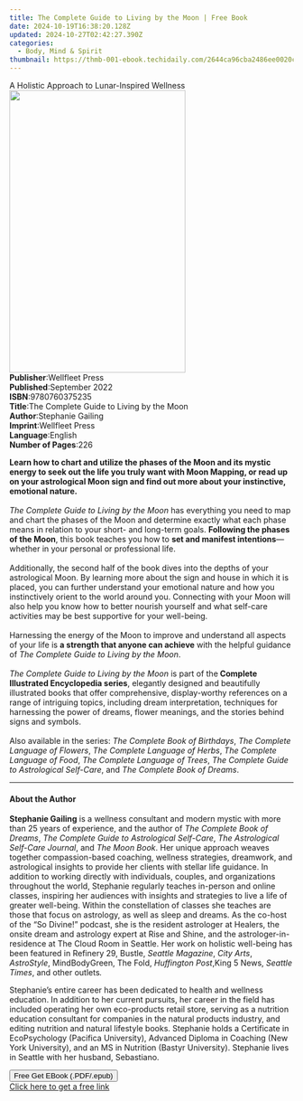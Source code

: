 ```yaml
---
title: The Complete Guide to Living by the Moon | Free Book
date: 2024-10-19T16:38:20.128Z
updated: 2024-10-27T02:42:27.390Z
categories:
  - Body, Mind & Spirit
thumbnail: https://thmb-001-ebook.techidaily.com/2644ca96cba2486ee0020c69ed5b4a9a7b5d19bac71a02637a465cef41c122b1.jpg
---
```

<main id="book-container">
  <div class="flex flex-col">
    <div class="book-brief flex-1 py-6 px-4 sm:p-6 md:py-10 md:px-8">
      <!-- brief-->
      <div class="book-brief-main">
        A Holistic Approach to Lunar-Inspired Wellness
      </div>
    </div>
    <div
      class="book-meta-info flex-1 grid gap-4 col-start-1 col-end-3 row-start-1 sm:mb-6 sm:grid-cols-4 lg:gap-6 lg:col-start-2 lg:row-end-6 lg:row-span-6 lg:mb-0"
    >
      <div
        class="book-meta-info-left place-content-center mt-4 p-4 text-sm leading-6 col-start-2 col-span-2 dark:text-slate-400"
      >
        <img
          class="w-full h-500 object-cover rounded-lg sm:h-255 sm:col-span-2 lg:col-span-full"
          src="https://img-001-ebook.techidaily.com/a439398813fcb280f96b6003941c830b3084cf2afa158a74e7132bf316c35e42.jpg"
          alt=""
          width="312"
          height="500"
        />
      </div>
      <div
        class="book-meta-info-right mt-2 col-start-1 row-start-2 col-span-3 self-center"
      >
        <!-- meta data  -->
        <div class="flex flex-col px-4 md:px-8">
          <div class="flex-1">
            <strong>Publisher</strong>:<span class="px-2">Wellfleet Press</span>
          </div>
          <div class="flex-1">
            <strong>Published</strong>:<span class="px-2">September 2022</span>
          </div>
          <div class="flex-1">
            <strong>ISBN</strong>:<span class="px-2">9780760375235</span>
          </div>
          <div class="flex-1">
            <strong>Title</strong>:<span class="px-2"
              >The Complete Guide to Living by the Moon</span
            >
          </div>
          <div class="flex-1">
            <strong>Author</strong>:<span class="px-2">Stephanie Gailing</span>
          </div>
          <div class="flex-1">
            <strong>Imprint</strong>:<span class="px-2">Wellfleet Press</span>
          </div>
          <div class="flex-1">
            <strong>Language</strong>:<span class="px-2">English</span>
          </div>
          <div class="flex-1">
            <strong>Number of Pages</strong>:<span class="px-2">226</span>
          </div>
        </div>
      </div>
    </div>
    <div class="book-description flex-1 py-6 px-4 sm:p-6 md:py-10 md:px-8">
      <div class="book-description-main">
        <div accordion-content="" id="description">
          <p>
            <b
              >Learn how to chart and utilize the phases of the Moon and its
              mystic energy to seek out the life you truly want with Moon
              Mapping, or read up on your astrological Moon sign and find out
              more about your instinctive, emotional nature.</b
            ><br /><br /><i>The Complete Guide to Living by the Moon</i> has
            everything you need to map and chart the phases of the Moon and
            determine exactly what each phase means in relation to your short-
            and long-term goals. <b>Following the phases of the Moon</b>, this
            book teaches you how to <b>set and manifest intentions</b>—whether
            in your personal or professional life.<br /><br />
            Additionally, the second half of the book dives into the depths of
            your astrological Moon. By learning more about the sign and house in
            which it is placed, you can further understand your emotional nature
            and how you instinctively orient to the world around you. Connecting
            with your Moon will also help you know how to better nourish
            yourself and what self-care activities may be best supportive for
            your well-being.<br /><br />
            Harnessing the energy of the Moon to improve and understand all
            aspects of your life is
            <b>a strength that anyone can achieve</b> with the helpful guidance
            of <i>The Complete Guide to Living by the Moon</i>.<br /><br /><i
              >The Complete Guide to Living by the Moon</i
            >
            is part of the<b> Complete Illustrated Encyclopedia series</b>,
            elegantly designed and beautifully illustrated books that offer
            comprehensive, display-worthy references on a range of intriguing
            topics, including dream interpretation, techniques for harnessing
            the power of dreams, flower meanings, and the stories behind signs
            and symbols.<br /><br />
            Also available in the series: <i>The Complete Book of Birthdays</i>,
            <i>The Complete Language of Flowers</i>,
            <i>The Complete Language of Herbs</i>,
            <i>The Complete Language of Food</i>,
            <i>The Complete Language of Trees</i>,
            <i>The Complete Guide to Astrological Self-Care</i>, and
            <i>The Complete Book of Dreams</i>.
          </p>
        </div>
        <div class="accordion-fader"></div>
      </div>
    </div>
    <div class="book-excerpts flex-1 py-6 px-4 sm:p-6 md:py-10 md:px-8">
      <!-- excerpts-->
      <div class="book-excerpts-main">
        <hr />
        <h4 class="placeholder placeholder-heading">
          <span>About the Author</span>
        </h4>
        <p></p>
        <p>
          <b>Stephanie Gailing</b> is a wellness consultant and modern mystic
          with more than 25 years of experience, and the author of
          <i>The Complete Book of Dreams</i>,
          <i>The Complete Guide to Astrological Self-Care</i>,
          <i>The Astrological Self-Care Journal</i>, and <i>The Moon Book</i>.
          Her unique approach weaves together compassion-based coaching,
          wellness strategies, dreamwork, and astrological insights to provide
          her clients with stellar life guidance. In addition to working
          directly with individuals, couples, and organizations throughout the
          world, Stephanie regularly teaches in-person and online classes,
          inspiring her audiences with insights and strategies to live a life of
          greater well-being. Within the constellation of classes she teaches
          are those that focus on astrology, as well as sleep and dreams. As the
          co-host of the “So Divine!” podcast, she is the resident astrologer at
          Healers, the onsite dream and astrology expert at Rise and Shine, and
          the astrologer-in-residence at The Cloud Room in Seattle. Her work on
          holistic well-being has been featured in Refinery 29, Bustle,
          <i>Seattle Magazine</i>, <i>City Arts</i>, <i>AstroStyle</i>,
          MindBodyGreen, The Fold, <i>Huffington Post</i>,<i></i>King 5 News,<i>
            Seattle Times</i
          >, and other outlets<i>.&nbsp;</i>
        </p>
        <p>
          Stephanie’s entire career has been dedicated to health and wellness
          education. In addition to her current pursuits, her career in the
          field has included operating her own eco-products retail store,
          serving as a nutrition education consultant for companies in the
          natural products industry, and editing nutrition and natural lifestyle
          books. Stephanie holds a Certificate in EcoPsychology (Pacifica
          University), Advanced Diploma in Coaching (New York University), and
          an MS in Nutrition (Bastyr University). Stephanie lives in Seattle
          with her husband, Sebastiano.
        </p>
        <p></p>
      </div>
    </div>
    <div
      class="book-about-author flex-1 py-6 px-4 sm:p-6 md:py-10 md:px-8"
    ></div>
    <div class="book-free-get flex-1 py-6 px-4 sm:p-6 md:py-10 md:px-8">
      <button
        id="btn-free-get"
        class="bg-blue-500 hover:bg-blue-700 text-white font-bold py-2 px-4 rounded"
      >
        Free Get EBook (.PDF/.epub)
      </button>
      <div id="countdown-display" class="px-2 text-lg mt-2"></div>
      <a
        id="free-link"
        class="hidden bg-blue-500 hover:bg-blue-700 text-white font-bold py-2 px-4 rounded"
        href="https://www.ebooks.com/en-us/book/210625889/the-complete-guide-to-living-by-the-moon/stephanie-gailing/"
        target="_blank"
        >Click here to get a free link</a
      >
    </div>
    <script>
      let countdownTime = 0;
      let countdownInterval = null;
      document
        .getElementById('btn-free-get')
        .addEventListener('click', startCountdown);
      function startCountdown() {
        countdownTime = new Date().getTime() + 60000 * 3;
        countdownInterval = setInterval(updateCountdown, 1000);
        document.getElementById('btn-free-get').disabled = true;
        document
          .getElementById('btn-free-get')
          .classList.add('bg-gray-500', 'cursor-not-allowed');
      }
      function updateCountdown() {
        let currentTime = new Date().getTime();
        let timeLeft = countdownTime - currentTime;
        let secondsLeft = Math.floor(timeLeft / 1000);
        document.getElementById('countdown-display').innerHTML =
          `Remaining time: ${secondsLeft} seconds.`;
        if (secondsLeft <= 0) {
          clearInterval(countdownInterval);
          document.getElementById('btn-free-get').classList.add('hidden');
          document.getElementById('free-link').classList.remove('hidden');
          document.getElementById('countdown-display').innerHTML = '';
        }
      }
    </script>
  </div>
</main>

<ins class="adsbygoogle"
      style="display:block"
      data-ad-client="ca-pub-7571918770474297"
      data-ad-slot="8358498916"
      data-ad-format="auto"
      data-full-width-responsive="true"></ins>
    